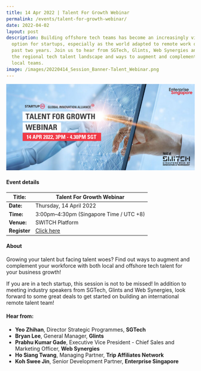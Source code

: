 ```yaml
---
title: 14 Apr 2022 | Talent For Growth Webinar
permalink: /events/talent-for-growth-webinar/
date: 2022-04-02
layout: post
description: Building offshore tech teams has become an increasingly viable
  option for startups, especially as the world adapted to remote work over the
  past two years. Join us to hear from SGTech, Glints, Web Synergies and ESG on
  the regional tech talent landscape and ways to augment and complement your
  local teams.
image: /images/20220414_Session_Banner-Talent_Webinar.png
---
```

![Talent For Growth Webinar (14 Apr 2022)](/images/20220414_Session_Banner-Talent_Webinar.png)
#### Event details


| **Title:** | Talent For Growth Webinar |
| -------- | -------- |
|**Date:** | Thursday, 14 April 2022 
| **Time:**    | 3:00pm–4:30pm (Singapore Time / UTC +8) |
|**Venue:** | SWITCH Platform 
|**Register** | [Click here](https://switchsg.hubilo.com/ticketing/#/ticket)

#### About

Growing your talent but facing talent woes? Find out ways to augment and complement your workforce with both local and offshore tech talent for your business growth!

If you are in a tech startup, this session is not to be missed! In addition to meeting industry speakers from SGTech, Glints and Web Synergies, look forward to some great deals to get started on building an international remote talent team!

#### Hear from:
* **Yeo Zhihan**, Director Strategic Programmes, **SGTech** 
* **Bryan Lee**, General Manager, **Glints**
* **Prabhu Kumar Gade**, Executive Vice President - Chief Sales and Marketing Officer, **Web Synergies**
* **Ho Siang Twang**, Managing Partner, **Trip Affiliates Network**
* **Koh Swee Jin**, Senior Development Partner, **Enterprise Singapore**